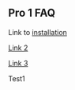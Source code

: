 ## Pro 1 FAQ

Link to [installation](./installation.md)


[Link 2](./installation)

[Link 3](/hello)

Test1
